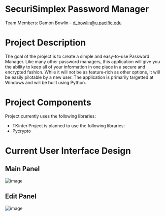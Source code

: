 # SecuriSimplex Password Manager
Team Members:
Damon Bowlin - d_bowlin@u.pacific.edu

# Project Description
The goal of the project is to create a simple and easy-to-use Password Manager.
Like many other password managers, this application will give you the ability to keep 
all of your information in one place in a secure and encrypted fashion. While it will 
not be as feature-rich as other options, it will be easily pilotable by a new user.
The application is primarily targetted at Windows and will be built using Python.

# Project Components
Project currently uses the following libraries:
  - TKinter
Project is planned to use the following libraries:
  - Pycrypto

# Current User Interface Design
## Main Panel
![image](https://user-images.githubusercontent.com/48334359/159215764-53145b99-c547-406a-a048-905a646086c0.png)
## Edit Panel
![image](https://user-images.githubusercontent.com/48334359/159215882-9e61a5d8-da01-486d-b615-8739d92b41de.png)
